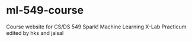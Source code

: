 # ml-549-course
Course website for CS/DS 549 Spark! Machine Learning X-Lab Practicum
edited by hks and jaisal
